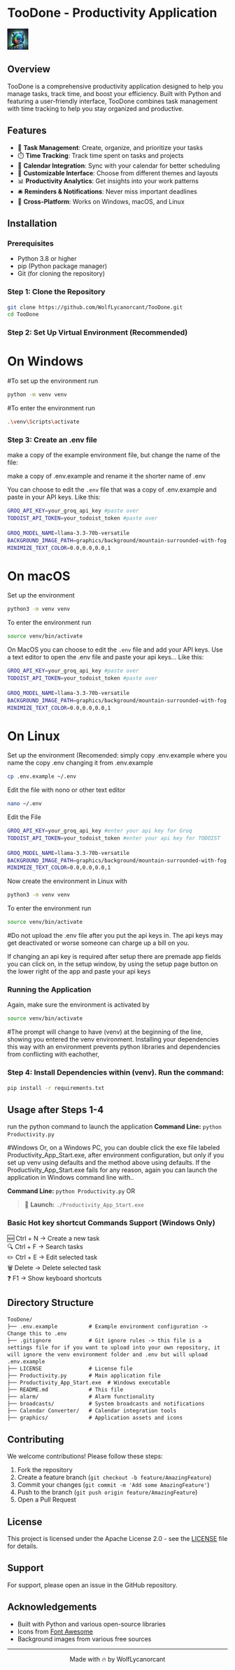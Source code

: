 # TooDone - Productivity Application

![TooDone Logo](graphics/icon/app_icon/produce.png)

## Overview

TooDone is a comprehensive productivity application designed to help you manage tasks, track time, and boost your efficiency. Built with Python and featuring a user-friendly interface, TooDone combines task management with time tracking to help you stay organized and productive.

## Features

- 🎯 **Task Management**: Create, organize, and prioritize your tasks
- ⏱️ **Time Tracking**: Track time spent on tasks and projects
- 📅 **Calendar Integration**: Sync with your calendar for better scheduling
- 🎨 **Customizable Interface**: Choose from different themes and layouts
- 📊 **Productivity Analytics**: Get insights into your work patterns
- 🛎️ **Reminders & Notifications**: Never miss important deadlines
- 🔄 **Cross-Platform**: Works on Windows, macOS, and Linux


## Installation


### Prerequisites
- Python 3.8 or higher
- pip (Python package manager)
- Git (for cloning the repository)

### Step 1: Clone the Repository
```bash
git clone https://github.com/WolfLycanorcant/TooDone.git
cd TooDone
```

### Step 2: Set Up Virtual Environment (Recommended)

# On Windows
#To set up the environment run

```bash
python -m venv venv
```

#To enter the environment run

```bash
.\venv\Scripts\activate
```

### Step 3: Create an .env file

make a copy of the example environment file, but change the name of the file:

make a copy of .env.example and rename it the shorter name of .env

You can choose to edit the `.env` file that was a copy of .env.example and paste in your API keys. Like this:

```bash
GROQ_API_KEY=your_groq_api_key #paste over
TODOIST_API_TOKEN=your_todoist_token #paste over

GROQ_MODEL_NAME=llama-3.3-70b-versatile 
BACKGROUND_IMAGE_PATH=graphics/background/mountain-surrounded-with-fog.jpg 
MINIMIZE_TEXT_COLOR=0.0,0.0,0.0,1
```


# On macOS

Set up the environment

```bash
python3 -m venv venv
```

To enter the environment run

```bash
source venv/bin/activate
```

On MacOS you can choose to edit the `.env` file and add your API keys. Use a text editor to open the .env file and paste your api keys... Like this:

```bash
GROQ_API_KEY=your_groq_api_key #paste over
TODOIST_API_TOKEN=your_todoist_token #paste over

GROQ_MODEL_NAME=llama-3.3-70b-versatile 
BACKGROUND_IMAGE_PATH=graphics/background/mountain-surrounded-with-fog.jpg 
MINIMIZE_TEXT_COLOR=0.0,0.0,0.0,1
```

# On Linux

Set up the environment
(Recomended: simply copy .env.example where you name the copy .env changing it from .env.example

```bash
cp .env.example ~/.env
```

Edit the file with nono or other text editor

```bash
nano ~/.env
```

Edit the File
```bash
GROQ_API_KEY=your_groq_api_key #enter your api key for Groq
TODOIST_API_TOKEN=your_todoist_token #enter your api key for TODOIST

GROQ_MODEL_NAME=llama-3.3-70b-versatile 
BACKGROUND_IMAGE_PATH=graphics/background/mountain-surrounded-with-fog.jpg 
MINIMIZE_TEXT_COLOR=0.0,0.0,0.0,1
```

Now create the environment in Linux with 

```bash
python3 -m venv venv
```

To enter the environment run

```bash
source venv/bin/activate
```

#Do not upload the .env file after you put the api keys in. The api keys may get deactivated or worse someone can charge up a bill on you.

If changing an api key is required after setup there are premade app fields you can click on, in the setup window, by using the setup page button on the lower right of the app and paste your api keys

### Running the Application
Again, make sure the environment is activated by

```bash
source venv/bin/activate
```

#The prompt will change to have (venv) at the beginning of the line, showing you entered the venv environment. Installing your dependencies this way with an environment prevents python libraries and dependencies from conflicting with eachother,

### Step 4: Install Dependencies within (venv). Run the command:

```bash
pip install -r requirements.txt
```

## Usage after Steps 1-4

run the python command to launch the application
**Command Line:** `python Productivity.py`

#Windows
Or, on a Windows PC, you can double click the exe file labeled Productivity_App_Start.exe, after environment configuration, but only if you set up venv using defaults and the method above using defaults. If the Productivity_App_Start.exe fails for any reason, again you can launch the application in Windows command line with..

**Command Line:** `python Productivity.py`
OR
> 🔘 **Launch:** `./Productivity_App_Start.exe`


### Basic Hot key shortcut Commands Support (Windows Only)

🆕  Ctrl + N  →  Create a new task  
🔍  Ctrl + F  →  Search tasks  
✏️  Ctrl + E  →  Edit selected task  
🗑️  Delete    →  Delete selected task  
❓  F1         →  Show keyboard shortcuts


## Directory Structure

```
TooDone/
├── .env.example          # Example environment configuration -> Change this to .env
├── .gitignore            # Git ignore rules -> this file is a settings file for if you want to upload into your own repository, it will ignore the venv environment folder and .env but will upload .env.example
├── LICENSE               # License file
├── Productivity.py       # Main application file
├── Productivity_App_Start.exe  # Windows executable
├── README.md             # This file
├── alarm/                # Alarm functionality
├── broadcasts/           # System broadcasts and notifications
├── Calendar Converter/   # Calendar integration tools
├── graphics/             # Application assets and icons
```

## Contributing

We welcome contributions! Please follow these steps:

1. Fork the repository
2. Create a feature branch (`git checkout -b feature/AmazingFeature`)
3. Commit your changes (`git commit -m 'Add some AmazingFeature'`)
4. Push to the branch (`git push origin feature/AmazingFeature`)
5. Open a Pull Request

## License

This project is licensed under the Apache License 2.0 - see the [LICENSE](LICENSE) file for details.

## Support

For support, please open an issue in the GitHub repository.

## Acknowledgements

- Built with Python and various open-source libraries
- Icons from [Font Awesome](https://fontawesome.com/)
- Background images from various free sources

---

<div align="center">
  Made with 🔥 by WolfLycanorcant
</div>
